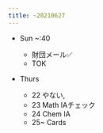 ```yaml
---
title: ~20210627
---
```


* Sun ~:40
  
  * 財団メール✅
  * TOK
* Thurs
  
  * 22 やない,
  * 23 Math IAチェック
  * 24 Chem IA
  * 25~ Cards
